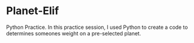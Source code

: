 # Planet-Elif
Python Practice.
In this practice session, I used Python to create a code to determines someones weight on a pre-selected planet.
